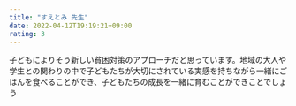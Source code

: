 ```yaml
---
title: "すえとみ 先生"
date: 2022-04-12T19:19:21+09:00
rating: 3
---
```

子どもによりそう新しい貧困対策のアプローチだと思っています。地域の大人や学生との関わりの中で子どもたちが大切にされている実感を持ちながら一緒にごはんを食べることができ、子どもたちの成長を一緒に育むことができことでしょう

